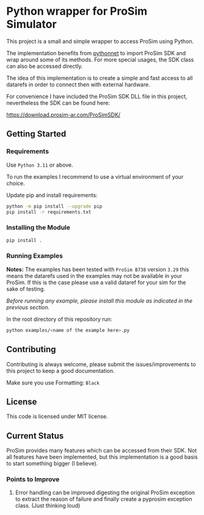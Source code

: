 # Python wrapper for ProSim Simulator

This project is a small and simple wrapper to access ProSim using Python.

The implementation benefits from [pythonnet](https://github.com/pythonnet/pythonnet) to import ProSim SDK and wrap around some of its methods.
For more special usages, the SDK class can also be accessed directly.

The idea of this implementation is to create a simple and fast access to all datarefs in order to connect
then with external hardware.

For convenience I have included the ProSim SDK DLL file in this project, nevertheless the SDK can be found here:

https://download.prosim-ar.com/ProSimSDK/

## Getting Started

### Requirements
Use ```Python 3.11``` or above.

To run the examples I recommend to use a virtual environment of your choice.

Update pip and install requirements:

```Bash
python -m pip install --upgrade pip
pip install -r requirements.txt
```

### Installing the Module

```Bash
pip install .
```

### Running Examples

**Notes:** The examples has been tested with ```ProSim B738``` version ```3.29``` this means the datarefs used in the examples may not be available in your ProSim. If this is the case please use a valid dataref for your sim for the sake of testing.

*Before running any example, please install this module as indicated in the previous section.*

In the root directory of this repository run:

```Bash
python examples/<name of the example here>.py
```

## Contributing

Contributing is always welcome, please submit the issues/improvements to this project to keep a good documentation.

Make sure you use Formatting: ```Black```

## License
This code is licensed under MIT license.

## Current Status
ProSim provides many features which can be accessed from their SDK. Not all features have been implemented, but this implementation is a good basis to start something bigger (I believe).

### Points to Improve
1. Error handling can be improved digesting the original ProSim exception to extract the reason of failure and finally create a pyprosim exception class. (Just thinking loud)